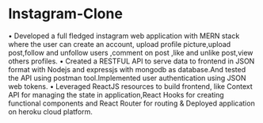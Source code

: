 # Instagram-Clone

• Developed a full fledged instagram web application with MERN stack where the user can create an account, upload profile picture,upload post,follow and unfollow users ,comment on post ,like and unlike post,view others profiles. • Created a RESTFUL API to serve data to frontend in JSON format with Nodejs and expressjs with mongodb as database.And tested the API using postman tool.Implemented user authentication using JSON web tokens. • Leveraged ReactJS resources to build frontend, like Context API for managing the state in application,React Hooks for creating functional components and React Router for routing & Deployed application on heroku cloud platform.
